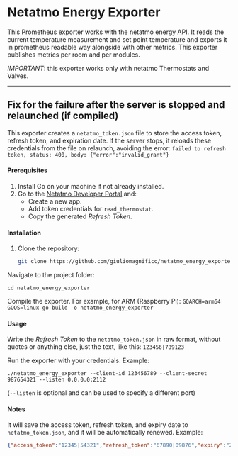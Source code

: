 # Netatmo Energy Exporter

This Prometheus exporter works with the netatmo energy API.
It reads the current temperature measurement and set point temperature
and exports it in prometheus readable way alongside with other metrics.
This exporter publishes metrics per room and per modules.

*IMPORTANT*: this exporter works only with netatmo Thermostats and Valves.

-----------

## Fix for the failure after the server is stopped and relaunched (if compiled)

This exporter creates a `netatmo_token.json` file to store the access token, refresh token, and expiration date. If the server stops, it reloads these credentials from the file on relaunch, avoiding the error: `failed to refresh token, status: 400, body: {"error":"invalid_grant"}`

#### Prerequisites

1. Install Go on your machine if not already installed.
2. Go to the [Netatmo Developer Portal](https://dev.netatmo.com/) and:
   - Create a new app.
   - Add token credentials for `read_thermostat`.
   - Copy the generated *Refresh Token*.

#### Installation

1. Clone the repository:
   ```bash
   git clone https://github.com/giuliomagnifico/netatmo_energy_exporter
   
Navigate to the project folder:
    
`cd netatmo_energy_exporter`

Compile the exporter. For example, for ARM (Raspberry Pi):
`GOARCH=arm64 GOOS=linux go build -o netatmo_energy_exporter`   
   
#### Usage

Write the *Refresh Token* to the `netatmo_token.json` in raw format, without quotes or anything else, just the text, like this: `123456|789123`

Run the exporter with your credentials. Example:   
```
./netatmo_energy_exporter --client-id 123456789 --client-secret 987654321 --listen 0.0.0.0:2112
```

(`--listen` is optional and can be used to specify a different port)

#### Notes

It will save the access token, refresh token, and expiry date to `netatmo_token.json`, and it will be automatically renewed. Example:

  ```json
  {"access_token":"12345|54321","refresh_token":"67890|09876","expiry":"2024-12-07T18:29:27.981698608+01:00"}
``` 
